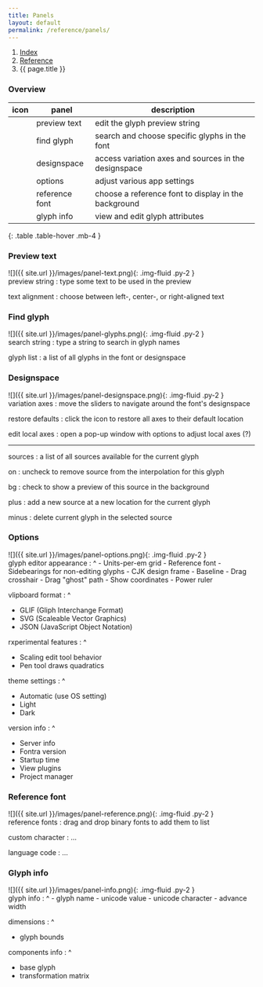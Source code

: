 ```yaml
---
title: Panels
layout: default
permalink: /reference/panels/
---
```


<nav aria-label="breadcrumb">
  <ol class="breadcrumb small">
    <li class="breadcrumb-item"><a href="{{ site.url }}">Index</a></li>
    <li class="breadcrumb-item"><a href="../../reference">Reference</a></li>
    <li class="breadcrumb-item active" aria-current="page">{{ page.title }}</li>
  </ol>
</nav>

### Overview

| icon | panel             | description                                          |
|------|-------------------|------------------------------------------------------|
|      | preview text      | edit the glyph preview string                        |
|      | find glyph        | search and choose specific glyphs in the font        |
|      | designspace       | access variation axes and sources in the designspace |
|      | options           | adjust various app settings                          |
|      | reference font    | choose a reference font to display in the background |
|      | glyph info        | view and edit glyph attributes                       |
{: .table .table-hover .mb-4 }

### Preview text

<div class='row'>
<div class='col-md' markdown='1'>
![]({{ site.url }}/images/panel-text.png){: .img-fluid .py-2 }
</div>
<div class='col-md' markdown='1'>
preview string
: type some text to be used in the preview

text alignment
: choose between left-, center-, or right-aligned text
</div>
</div>

### Find glyph

<div class='row'>
<div class='col-md' markdown='1'>
![]({{ site.url }}/images/panel-glyphs.png){: .img-fluid .py-2 }
</div>
<div class='col-md' markdown='1'>
search string
: type a string to search in glyph names

glyph list
: a list of all glyphs in the font or designspace
</div>
</div>

### Designspace

<div class='row'>
<div class='col-md' markdown='1'>
![]({{ site.url }}/images/panel-designspace.png){: .img-fluid .py-2 }
</div>
<div class='col-md' markdown='1'>
variation axes
: move the sliders to navigate around the font's designspace 

restore defaults
: click the icon to restore all axes to their default location

edit local axes
: open a pop-up window with options to adjust local axes (?)

- - -

sources
: a list of all sources available for the current glyph

on
: uncheck to remove source from the interpolation for this glyph

bg
: check to show a preview of this source in the background

plus
: add a new source at a new location for the current glyph

minus
: delete current glyph in the selected source 
</div>
</div>

### Options

<div class='row'>
<div class='col-md' markdown='1'>
![]({{ site.url }}/images/panel-options.png){: .img-fluid .py-2 }
</div>
<div class='col-md' markdown='1'>
glyph editor appearance
: ^
  - Units-per-em grid
  - Reference font
  - Sidebearings for non-editing glyphs
  - CJK design frame
  - Baseline
  - Drag crosshair
  - Drag "ghost" path
  - Show coordinates
  - Power ruler

vlipboard format
: ^
  - GLIF (Gliph Interchange Format)
  - SVG (Scaleable Vector Graphics)
  - JSON (JavaScript Object Notation)

rxperimental features
: ^
  - Scaling edit tool behavior
  - Pen tool draws quadratics

theme settings
: ^
  - Automatic (use OS setting)
  - Light
  - Dark

version info
: ^
  - Server info
  - Fontra version
  - Startup time
  - View plugins
  - Project manager

</div>
</div>



### Reference font

<div class='row'>
<div class='col-md' markdown='1'>
![]({{ site.url }}/images/panel-reference.png){: .img-fluid .py-2 }
</div>
<div class='col-md' markdown='1'>
reference fonts
: drag and drop binary fonts to add them to list

custom character
: ...

language code
: ...
</div>
</div>



### Glyph info

<div class='row'>
<div class='col-md' markdown='1'>
![]({{ site.url }}/images/panel-info.png){: .img-fluid .py-2 }
</div>
<div class='col-md' markdown='1'>
glyph info
: ^
  - glyph name
  - unicode value
  - unicode character
  - advance width

dimensions
: ^
  - glyph bounds

components info
: ^
  - base glyph
  - transformation matrix
</div>
</div>